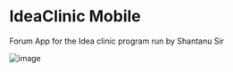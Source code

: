# IdeaClinic Mobile

Forum App for the Idea clinic program run by Shantanu Sir

![image](https://github.com/user-attachments/assets/69d6096d-cc53-4b32-b3f3-50ef71453e70)
